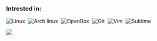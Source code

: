 ### Intrested in:
![Linux](https://img.shields.io/badge/-Linux-141a20?style=for-the-badge&logo=linux)&nbsp;
![Arch linux](https://img.shields.io/badge/-Arch_Linux-141a20?style=for-the-badge&logo=arch-linux)&nbsp;
![OpenBox](https://img.shields.io/badge/-Openbox-141a20?style=for-the-badge)&nbsp;
![Git](https://img.shields.io/badge/-Git-141a20?style=for-the-badge&logo=git)&nbsp;
![Vim](https://img.shields.io/badge/VIM-%2311AB00.svg?&style=for-the-badge&logo=vim&logoColor=white)&nbsp;
![Sublime](https://img.shields.io/badge/sublime_text-%23575757.svg?&style=for-the-badge&logo=sublime-text&logoColor=important)&nbsp;

<img src="https://github-readme-stats.vercel.app/api?username=am-shm&theme=blue-green">


<!--
**am-shm/am-shm** is a ✨ _special_ ✨ repository because its `README.md` (this file) appears on your GitHub profile.

Here are some ideas to get you started:

- 🔭 I’m currently working on ...
- 🌱 I’m currently learning ...
- 👯 I’m looking to collaborate on ...
- 🤔 I’m looking for help with ...
- 💬 Ask me about ...
- 📫 How to reach me: ...
- 😄 Pronouns: ...
- ⚡ Fun fact: ...
-->
